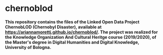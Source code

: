 # chernoblod
#### This repository contains the files of the Linked Open Data Project ChernobLOD (Chernobyl Disaster), available at <a href= "https://ariannamorettj.github.io/chernoblod/">https://ariannamorettj.github.io/chernoblod/</a>. The project was realized for the Knowledge Organization And Cultural Heritge course (2019/2020), of the Master's degree in Digital Humanities and Digital Knowledge, University of Bologna.
